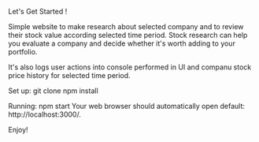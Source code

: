 Let's Get Started !

Simple website to make research about selected company and to review their stock value according selected time period.
Stock research can help you evaluate a company and decide whether it's worth adding to your portfolio.

It's also logs user actions into console performed in UI and companu stock price history for selected time period.

Set up:
git clone
npm install

Running:
npm start
Your web browser should automatically open default: http://localhost:3000/.


Enjoy!